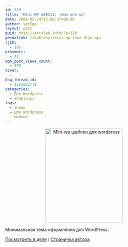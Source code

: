 ```yaml
---
id: 329
title: 'Mini-WP &#8211; тема для wp'
date: 2008-05-24T15:06:27+00:00
author: serEga
layout: post
guid: http://artslab.info/?p=329
permalink: /shablonyi/mini-wp-tema-dlya-wp/
ljID:
  - 195
prosmotr:
  - 43
wpb_post_views_count:
  - 970
cover:
  -
dsq_thread_id:
  - 1565022778
categories:
  - Для Wordpress
  - shablonyi
tags:
  - theme
  - Для Wordpress
  - шаблон
---
```

<p style="text-align: center;">
  <a class="lightview" href="http://googledrive.com/host/0B9lHVSSSdxdxd0hjdUdmRzY3Tjg/mini-wp.jpg"><img class="alignnone size-medium wp-image-330" title="mini-wp" src="http://googledrive.com/host/0B9lHVSSSdxdxd0hjdUdmRzY3Tjg/mini-wp-248x300.jpg" alt="Mini-wp шаблон для wordpress" width="248" height="300" srcset="http://googledrive.com/host/0B9lHVSSSdxdxd0hjdUdmRzY3Tjg/mini-wp-248x300.jpg 248w, http://googledrive.com/host/0B9lHVSSSdxdxd0hjdUdmRzY3Tjg/mini-wp.jpg 400w" sizes="(max-width: 248px) 100vw, 248px" /></a>
</p>

Минимальная тема оформления для WordPress.

<a href="http://frozr.com/custo/" target="_blank">Посмотреть в деле</a> / <a href="http://frozr.com/wordpress/mini-wp-free-wordpress-theme/" target="_blank">Страничка автора</a>